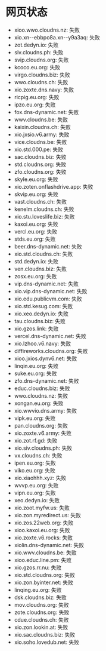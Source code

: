 # 网页状态
- xioo.wwo.cloudns.nz: 失败
- xio.xn--ebbpo8a.xn--y9a3aq: 失败
- zot.dedyn.io: 失败
- siv.cloudns.ph: 失败
- svip.cloudns.org: 失败
- kcoco.eu.org: 失败
- virgo.cloudns.biz: 失败
- wwo.cloudns.ch: 失败
- xio.zoxte.dns.navy: 失败
- ricpig.eu.org: 失败
- ipzo.eu.org: 失败
- fox.dns-dynamic.net: 失败
- wwv.cloudns.be: 失败
- kaixin.cloudns.ch: 失败
- xio.jxsio.v6.army: 失败
- vice.cloudns.be: 失败
- xio.std.000.pe: 失败
- sac.cloudns.biz: 失败
- std.cloudns.org: 失败
- zfo.cloudns.org: 失败
- skyle.eu.org: 失败
- xio.zoten.onflashdrive.app: 失败
- skvip.eu.org: 失败
- vast.cloudns.ch: 失败
- kenelm.cloudns.ch: 失败
- xio.stu.loveslife.biz: 失败
- kaxoi.eu.org: 失败
- vercl.eu.org: 失败
- stds.eu.org: 失败
- beer.dns-dynamic.net: 失败
- xio.std.cloudns.ch: 失败
- std.dedyn.io: 失败
- ven.cloudns.biz: 失败
- zosx.eu.org: 失败
- vip.dns-dynamic.net: 失败
- xio.vip.dns-dynamic.net: 失败
- xio.edu.publicvm.com: 失败
- xio.std.kesug.com: 失败
- xio.xeo.dedyn.io: 失败
- tau.cloudns.biz: 失败
- xio.gzos.link: 失败
- vercel.dns-dynamic.net: 失败
- xio.lzhoo.v6.navy: 失败
- diffireworks.cloudns.org: 失败
- xioo.jxios.dynv6.net: 失败
- linqin.eu.org: 失败
- suke.eu.org: 失败
- zfo.dns-dynamic.net: 失败
- educ.cloudns.biz: 失败
- wwo.cloudns.nz: 失败
- xongan.eu.org: 失败
- xio.wwvio.dns.army: 失败
- vipk.eu.org: 失败
- pan.cloudns.org: 失败
- xio.zoxte.v6.army: 失败
- xio.zot.rf.gd: 失败
- xio.siv.cloudns.ph: 失败
- vx.cloudns.ch: 失败
- ipen.eu.org: 失败
- viko.eu.org: 失败
- xio.xiaohhh.xyz: 失败
- wvvp.eu.org: 失败
- vipn.eu.org: 失败
- xeo.dedyn.io: 失败
- xio.zoot.myfw.us: 失败
- xio.zon.myredirect.us: 失败
- xio.zos.22web.org: 失败
- xioo.kaxoi.eu.org: 失败
- xio.zoxte.v6.rocks: 失败
- xiolin.dns-dynamic.net: 失败
- xio.wwv.cloudns.be: 失败
- xioo.educ.line.pm: 失败
- xio.gzos.rr.nu: 失败
- xio.std.cloudns.org: 失败
- xio.zon.byinter.net: 失败
- linqing.eu.org: 失败
- dsk.cloudns.biz: 失败
- mov.cloudns.org: 失败
- zote.cloudns.org: 失败
- cdue.cloudns.ch: 失败
- xio.zon.lookin.at: 失败
- xio.sac.cloudns.biz: 失败
- xio.soho.lovedub.net: 失败
